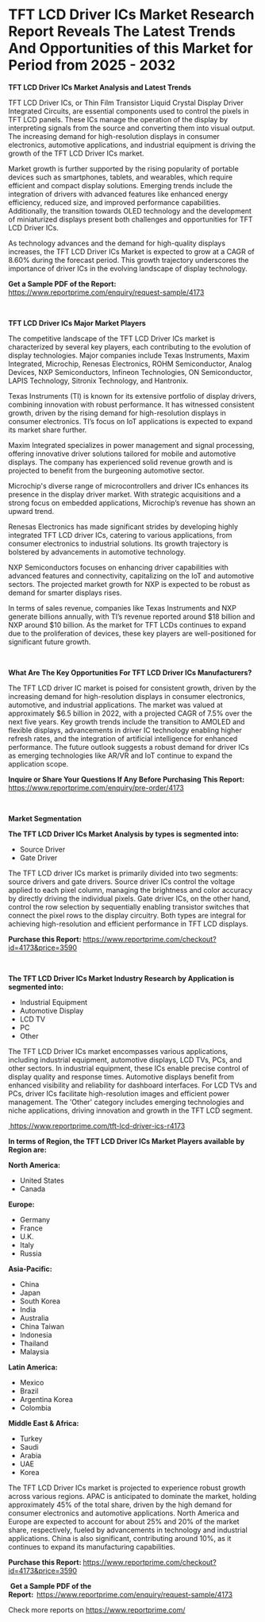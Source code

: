 <p><h1>TFT LCD Driver ICs Market Research Report Reveals The Latest Trends And Opportunities of this Market for Period from 2025 - 2032</h1></p><p><strong>TFT LCD Driver ICs Market Analysis and Latest Trends</strong></p>
<p><p>TFT LCD Driver ICs, or Thin Film Transistor Liquid Crystal Display Driver Integrated Circuits, are essential components used to control the pixels in TFT LCD panels. These ICs manage the operation of the display by interpreting signals from the source and converting them into visual output. The increasing demand for high-resolution displays in consumer electronics, automotive applications, and industrial equipment is driving the growth of the TFT LCD Driver ICs market.</p><p>Market growth is further supported by the rising popularity of portable devices such as smartphones, tablets, and wearables, which require efficient and compact display solutions. Emerging trends include the integration of drivers with advanced features like enhanced energy efficiency, reduced size, and improved performance capabilities. Additionally, the transition towards OLED technology and the development of miniaturized displays present both challenges and opportunities for TFT LCD Driver ICs.</p><p>As technology advances and the demand for high-quality displays increases, the TFT LCD Driver ICs Market is expected to grow at a CAGR of 8.60% during the forecast period. This growth trajectory underscores the importance of driver ICs in the evolving landscape of display technology.</p></p>
<p><strong>Get a Sample PDF of the Report:&nbsp;</strong> <a href="https://www.reportprime.com/enquiry/request-sample/4173?utm_campaign=2252&utm_medium=2&utm_source=Github&utm_content=ia&utm_term=18032025&utm_id=tft-lcd-driver-ics">https://www.reportprime.com/enquiry/request-sample/4173</a></p>
<p>&nbsp;</p>
<p><strong>TFT LCD Driver ICs Major Market Players</strong></p>
<p><p>The competitive landscape of the TFT LCD Driver ICs market is characterized by several key players, each contributing to the evolution of display technologies. Major companies include Texas Instruments, Maxim Integrated, Microchip, Renesas Electronics, ROHM Semiconductor, Analog Devices, NXP Semiconductors, Infineon Technologies, ON Semiconductor, LAPIS Technology, Sitronix Technology, and Hantronix.</p><p>Texas Instruments (TI) is known for its extensive portfolio of display drivers, combining innovation with robust performance. It has witnessed consistent growth, driven by the rising demand for high-resolution displays in consumer electronics. TI’s focus on IoT applications is expected to expand its market share further.</p><p>Maxim Integrated specializes in power management and signal processing, offering innovative driver solutions tailored for mobile and automotive displays. The company has experienced solid revenue growth and is projected to benefit from the burgeoning automotive sector.</p><p>Microchip's diverse range of microcontrollers and driver ICs enhances its presence in the display driver market. With strategic acquisitions and a strong focus on embedded applications, Microchip’s revenue has shown an upward trend.</p><p>Renesas Electronics has made significant strides by developing highly integrated TFT LCD driver ICs, catering to various applications, from consumer electronics to industrial solutions. Its growth trajectory is bolstered by advancements in automotive technology.</p><p>NXP Semiconductors focuses on enhancing driver capabilities with advanced features and connectivity, capitalizing on the IoT and automotive sectors. The projected market growth for NXP is expected to be robust as demand for smarter displays rises.</p><p>In terms of sales revenue, companies like Texas Instruments and NXP generate billions annually, with TI’s revenue reported around $18 billion and NXP around $10 billion. As the market for TFT LCDs continues to expand due to the proliferation of devices, these key players are well-positioned for significant future growth.</p></p>
<p>&nbsp;</p>
<p><strong>What Are The Key Opportunities For TFT LCD Driver ICs Manufacturers?</strong></p>
<p><p>The TFT LCD driver IC market is poised for consistent growth, driven by the increasing demand for high-resolution displays in consumer electronics, automotive, and industrial applications. The market was valued at approximately $6.5 billion in 2022, with a projected CAGR of 7.5% over the next five years. Key growth trends include the transition to AMOLED and flexible displays, advancements in driver IC technology enabling higher refresh rates, and the integration of artificial intelligence for enhanced performance. The future outlook suggests a robust demand for driver ICs as emerging technologies like AR/VR and IoT continue to expand the application scope.</p></p>
<p><strong>Inquire or Share Your Questions If Any Before Purchasing This Report:</strong> <a href="https://www.reportprime.com/enquiry/pre-order/4173?utm_campaign=2252&utm_medium=2&utm_source=Github&utm_content=ia&utm_term=18032025&utm_id=tft-lcd-driver-ics">https://www.reportprime.com/enquiry/pre-order/4173</a></p>
<p>&nbsp;</p>
<p><strong>Market Segmentation</strong></p>
<p><strong>The TFT LCD Driver ICs Market Analysis by types is segmented into:</strong></p>
<p><ul><li>Source Driver</li><li>Gate Driver</li></ul></p>
<p><p>The TFT LCD driver ICs market is primarily divided into two segments: source drivers and gate drivers. Source driver ICs control the voltage applied to each pixel column, managing the brightness and color accuracy by directly driving the individual pixels. Gate driver ICs, on the other hand, control the row selection by sequentially enabling transistor switches that connect the pixel rows to the display circuitry. Both types are integral for achieving high-resolution and efficient performance in TFT LCD displays.</p></p>
<p><strong>Purchase this Report:&nbsp;</strong><a href="https://www.reportprime.com/checkout?id=4173&price=3590&utm_campaign=2252&utm_medium=2&utm_source=Github&utm_content=ia&utm_term=18032025&utm_id=tft-lcd-driver-ics">https://www.reportprime.com/checkout?id=4173&price=3590</a></p>
<p>&nbsp;</p>
<p><strong>The TFT LCD Driver ICs Market Industry Research by Application is segmented into:</strong></p>
<p><ul><li>Industrial Equipment</li><li>Automotive Display</li><li>LCD TV</li><li>PC</li><li>Other</li></ul></p>
<p><p>The TFT LCD Driver ICs market encompasses various applications, including industrial equipment, automotive displays, LCD TVs, PCs, and other sectors. In industrial equipment, these ICs enable precise control of display quality and response times. Automotive displays benefit from enhanced visibility and reliability for dashboard interfaces. For LCD TVs and PCs, driver ICs facilitate high-resolution images and efficient power management. The 'Other' category includes emerging technologies and niche applications, driving innovation and growth in the TFT LCD segment.</p></p>
<p><a href="https://www.reportprime.com/tft-lcd-driver-ics-r4173?utm_campaign=2252&utm_medium=2&utm_source=Github&utm_content=ia&utm_term=18032025&utm_id=tft-lcd-driver-ics">&nbsp;https://www.reportprime.com/tft-lcd-driver-ics-r4173</a></p>
<p><strong>In terms of Region, the TFT LCD Driver ICs Market Players available by Region are:</strong></p>
<p>
    <p> <strong> North America: </strong>
        <ul>
            <li>United States</li>
            <li>Canada</li>
        </ul>
        </p> 
    <p> <strong> Europe: </strong>
        <ul>
            <li>Germany</li>
            <li>France</li>
            <li>U.K.</li>
            <li>Italy</li>
            <li>Russia</li>
        </ul>
        </p> 
    <p> <strong> Asia-Pacific: </strong>
        <ul>
            <li>China</li>
            <li>Japan</li>
            <li>South Korea</li>
            <li>India</li>
            <li>Australia</li>
            <li>China Taiwan</li>
            <li>Indonesia</li>
            <li>Thailand</li>
            <li>Malaysia</li>
        </ul>
        </p> 
    <p> <strong> Latin America: </strong>
        <ul>
            <li>Mexico</li>
            <li>Brazil</li>
            <li>Argentina Korea</li>
            <li>Colombia</li>
        </ul>
        </p> 
    <p> <strong> Middle East & Africa: </strong>
        <ul>
            <li>Turkey</li>
            <li>Saudi</li>
            <li>Arabia</li>
            <li>UAE</li>
            <li>Korea</li>
        </ul>
    </p>
    </p>
<p><p>The TFT LCD Driver ICs market is projected to experience robust growth across various regions. APAC is anticipated to dominate the market, holding approximately 45% of the total share, driven by the high demand for consumer electronics and automotive applications. North America and Europe are expected to account for about 25% and 20% of the market share, respectively, fueled by advancements in technology and industrial applications. China is also significant, contributing around 10%, as it continues to expand its manufacturing capabilities.</p></p>
<p><strong>Purchase this Report: </strong><a href="https://www.reportprime.com/checkout?id=4173&price=3590&utm_campaign=2252&utm_medium=2&utm_source=Github&utm_content=ia&utm_term=18032025&utm_id=tft-lcd-driver-ics">https://www.reportprime.com/checkout?id=4173&price=3590</a></p>
<p>&nbsp;<strong>Get a Sample PDF of the Report:&nbsp;&nbsp;</strong><a href="https://www.reportprime.com/enquiry/request-sample/4173?utm_campaign=2252&utm_medium=2&utm_source=Github&utm_content=ia&utm_term=18032025&utm_id=tft-lcd-driver-ics">https://www.reportprime.com/enquiry/request-sample/4173</a></p>
<p><strong></strong></p>
<p>Check more reports on <a href="https://www.reportprime.com/?utm_campaign=2252&utm_medium=2&utm_source=Github&utm_content=ia&utm_term=18032025&utm_id=tft-lcd-driver-ics">https://www.reportprime.com/</a></p>